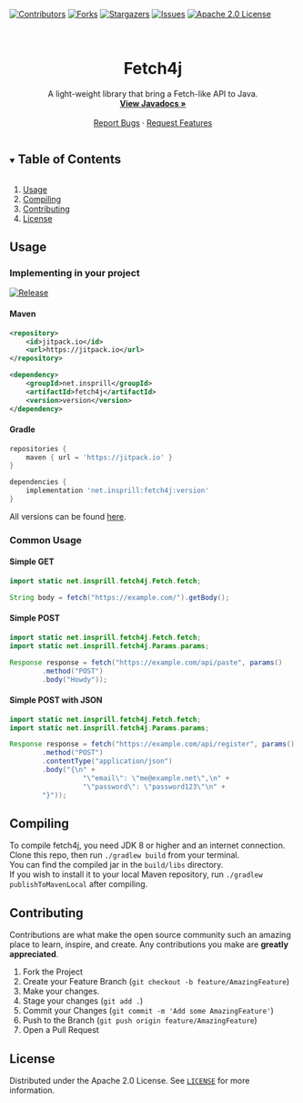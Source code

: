[![Contributors][contributors-shield]][contributors-url]
[![Forks][forks-shield]][forks-url]
[![Stargazers][stars-shield]][stars-url]
[![Issues][issues-shield]][issues-url]
[![Apache 2.0 License][license-shield]][license-url]



<!-- PROJECT LOGO -->
<br />
<p align="center">
<h1 align="center">Fetch4j</h1>
  <p align="center">
    A light-weight library that bring a Fetch-like API to Java.
    <br />
    <a href="https://insprill.net/javadocs/fetch4j"><strong>View Javadocs »</strong></a>
    <br />
    <br />
    <a href="https://github.com/Insprill/fetch4j/issues">Report Bugs</a>
    ·
    <a href="https://github.com/Insprill/fetch4j/issues">Request Features</a>
  </p>
</p>



<!-- TABLE OF CONTENTS -->
<details open="open">
  <summary><h2 style="display: inline-block">Table of Contents</h2></summary>
  <ol>
    <li><a href="#usage">Usage</a></li>
    <li><a href="#compiling">Compiling</a></li>
    <li><a href="#contributing">Contributing</a></li>
    <li><a href="#license">License</a></li>
  </ol>
</details>

<!-- USAGE EXAMPLES -->

## Usage

### Implementing in your project

[![Release](https://jitpack.io/v/Insprill/fetch4j.svg)](https://jitpack.io/#Insprill/fetch4j)

#### Maven

```xml
<repository>
    <id>jitpack.io</id>
    <url>https://jitpack.io</url>
</repository>
```

```xml
<dependency>
    <groupId>net.insprill</groupId>
    <artifactId>fetch4j</artifactId>
    <version>version</version>
</dependency>
```

#### Gradle

```groovy
repositories {
    maven { url = 'https://jitpack.io' }
}
```

```groovy
dependencies {
    implementation 'net.insprill:fetch4j:version'
}
```

All versions can be found [here](https://jitpack.io/#Insprill/fetch4j).

### Common Usage

#### Simple GET

```java
import static net.insprill.fetch4j.Fetch.fetch;

String body = fetch("https://example.com/").getBody();
```

#### Simple POST

```java
import static net.insprill.fetch4j.Fetch.fetch;
import static net.insprill.fetch4j.Params.params;

Response response = fetch("https://example.com/api/paste", params()
        .method("POST")
        .body("Howdy"));
```

#### Simple POST with JSON

```java
import static net.insprill.fetch4j.Fetch.fetch;
import static net.insprill.fetch4j.Params.params;

Response response = fetch("https://example.com/api/register", params()
        .method("POST")
        .contentType("application/json")
        .body("{\n" +
                  "\"email\": \"me@example.net\",\n" +
                  "\"password\": \"password123\"\n" +
        "}"));
```

## Compiling

To compile fetch4j, you need JDK 8 or higher and an internet connection.  
Clone this repo, then run `./gradlew build` from your terminal.  
You can find the compiled jar in the `build/libs` directory.  
If you wish to install it to your local Maven repository, run `./gradlew publishToMavenLocal` after compiling.



<!-- CONTRIBUTING -->

## Contributing

Contributions are what make the open source community such an amazing place to learn, inspire, and create. Any
contributions you make are **greatly appreciated**.

1. Fork the Project
2. Create your Feature Branch (`git checkout -b feature/AmazingFeature`)
3. Make your changes.
4. Stage your changes (`git add .`)
5. Commit your Changes (`git commit -m 'Add some AmazingFeature'`)
6. Push to the Branch (`git push origin feature/AmazingFeature`)
7. Open a Pull Request

<!-- LICENSE -->

## License

Distributed under the Apache 2.0 License. See [`LICENSE`][license-url] for more information.




<!-- MARKDOWN LINKS & IMAGES -->
<!-- https://www.markdownguide.org/basic-syntax/#reference-style-links -->

[contributors-shield]: https://img.shields.io/github/contributors/Insprill/fetch4j.svg?style=for-the-badge
[contributors-url]: https://github.com/Insprill/fetch4j/graphs/contributors
[forks-shield]: https://img.shields.io/github/forks/Insprill/fetch4j.svg?style=for-the-badge
[forks-url]: https://github.com/Insprill/fetch4j/network/members
[stars-shield]: https://img.shields.io/github/stars/Insprill/fetch4j.svg?style=for-the-badge
[stars-url]: https://github.com/Insprill/fetch4j/stargazers
[issues-shield]: https://img.shields.io/github/issues/Insprill/fetch4j.svg?style=for-the-badge
[issues-url]: https://github.com/Insprill/fetch4j/issues
[license-shield]: https://img.shields.io/github/license/Insprill/fetch4j.svg?style=for-the-badge
[license-url]: https://github.com/Insprill/fetch4j/blob/master/LICENSE
